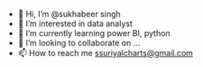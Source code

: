 - 👋 Hi, I’m @sukhabeer singh
- 👀 I’m interested in data analyst
- 🌱 I’m currently learning power BI, python
- 💞️ I’m looking to collaborate on ...
- 📫 How to reach me ssuriyalcharts@gmail.com
<!---
sukhabeer/sukhabeer is a ✨ special ✨ repository because its `README.md` (this file) appears on your GitHub profile.
You can click the Preview link to take a look at your changes.
--->
